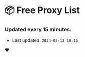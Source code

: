 # :package: Free Proxy List
### Updated every 15 minutes.

- Last updated: `2024-05-13 10:15`

:heart:
